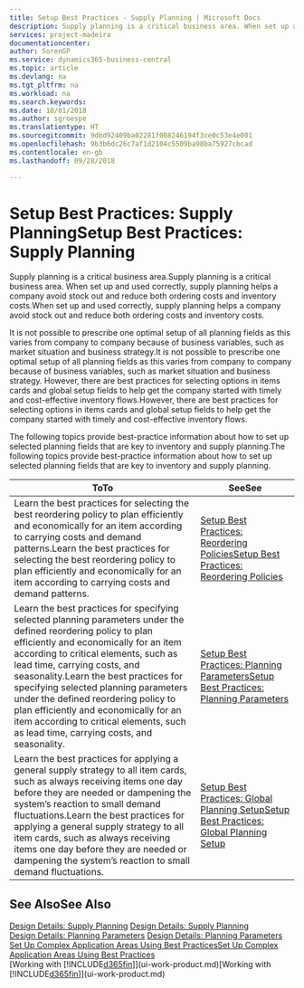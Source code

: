 ```yaml
---
title: Setup Best Practices - Supply Planning | Microsoft Docs
description: Supply planning is a critical business area. When set up and used correctly, supply planning helps a company avoid stock out and reduce both ordering costs and inventory costs.
services: project-madeira
documentationcenter: 
author: SorenGP
ms.service: dynamics365-business-central
ms.topic: article
ms.devlang: na
ms.tgt_pltfrm: na
ms.workload: na
ms.search.keywords: 
ms.date: 10/01/2018
ms.author: sgroespe
ms.translationtype: HT
ms.sourcegitcommit: 9dbd92409ba02281f008246194f3ce0c53e4e001
ms.openlocfilehash: 9b3b6dc26c7af1d2104c5509ba98ba75927cbcad
ms.contentlocale: en-gb
ms.lasthandoff: 09/28/2018

---
```

# <a name="setup-best-practices-supply-planning"></a><span data-ttu-id="7c3c6-104">Setup Best Practices: Supply Planning</span><span class="sxs-lookup"><span data-stu-id="7c3c6-104">Setup Best Practices: Supply Planning</span></span>
<span data-ttu-id="7c3c6-105">Supply planning is a critical business area.</span><span class="sxs-lookup"><span data-stu-id="7c3c6-105">Supply planning is a critical business area.</span></span> <span data-ttu-id="7c3c6-106">When set up and used correctly, supply planning helps a company avoid stock out and reduce both ordering costs and inventory costs.</span><span class="sxs-lookup"><span data-stu-id="7c3c6-106">When set up and used correctly, supply planning helps a company avoid stock out and reduce both ordering costs and inventory costs.</span></span>  

 <span data-ttu-id="7c3c6-107">It is not possible to prescribe one optimal setup of all planning fields as this varies from company to company because of business variables, such as market situation and business strategy.</span><span class="sxs-lookup"><span data-stu-id="7c3c6-107">It is not possible to prescribe one optimal setup of all planning fields as this varies from company to company because of business variables, such as market situation and business strategy.</span></span> <span data-ttu-id="7c3c6-108">However, there are best practices for selecting options in items cards and global setup fields to help get the company started with timely and cost-effective inventory flows.</span><span class="sxs-lookup"><span data-stu-id="7c3c6-108">However, there are best practices for selecting options in items cards and global setup fields to help get the company started with timely and cost-effective inventory flows.</span></span>  

 <span data-ttu-id="7c3c6-109">The following topics provide best-practice information about how to set up selected planning fields that are key to inventory and supply planning.</span><span class="sxs-lookup"><span data-stu-id="7c3c6-109">The following topics provide best-practice information about how to set up selected planning fields that are key to inventory and supply planning.</span></span>  

|<span data-ttu-id="7c3c6-110">**To**</span><span class="sxs-lookup"><span data-stu-id="7c3c6-110">**To**</span></span>|<span data-ttu-id="7c3c6-111">**See**</span><span class="sxs-lookup"><span data-stu-id="7c3c6-111">**See**</span></span>|  
|------------|-------------|  
|<span data-ttu-id="7c3c6-112">Learn the best practices for selecting the best reordering policy to plan efficiently and economically for an item according to carrying costs and demand patterns.</span><span class="sxs-lookup"><span data-stu-id="7c3c6-112">Learn the best practices for selecting the best reordering policy to plan efficiently and economically for an item according to carrying costs and demand patterns.</span></span>|[<span data-ttu-id="7c3c6-113">Setup Best Practices: Reordering Policies</span><span class="sxs-lookup"><span data-stu-id="7c3c6-113">Setup Best Practices: Reordering Policies</span></span>](setup-best-practices-reordering-policies.md)|  
|<span data-ttu-id="7c3c6-114">Learn the best practices for specifying selected planning parameters under the defined reordering policy to plan efficiently and economically for an item according to critical elements, such as lead time, carrying costs, and seasonality.</span><span class="sxs-lookup"><span data-stu-id="7c3c6-114">Learn the best practices for specifying selected planning parameters under the defined reordering policy to plan efficiently and economically for an item according to critical elements, such as lead time, carrying costs, and seasonality.</span></span>|[<span data-ttu-id="7c3c6-115">Setup Best Practices: Planning Parameters</span><span class="sxs-lookup"><span data-stu-id="7c3c6-115">Setup Best Practices: Planning Parameters</span></span>](setup-best-practices-planning-parameters.md)|  
|<span data-ttu-id="7c3c6-116">Learn the best practices for applying a general supply strategy to all item cards, such as always receiving items one day before they are needed or dampening the system’s reaction to small demand fluctuations.</span><span class="sxs-lookup"><span data-stu-id="7c3c6-116">Learn the best practices for applying a general supply strategy to all item cards, such as always receiving items one day before they are needed or dampening the system’s reaction to small demand fluctuations.</span></span>|[<span data-ttu-id="7c3c6-117">Setup Best Practices: Global Planning Setup</span><span class="sxs-lookup"><span data-stu-id="7c3c6-117">Setup Best Practices: Global Planning Setup</span></span>](setup-best-practices-global-planning-setup.md)|  

## <a name="see-also"></a><span data-ttu-id="7c3c6-118">See Also</span><span class="sxs-lookup"><span data-stu-id="7c3c6-118">See Also</span></span>  
 <span data-ttu-id="7c3c6-119">[Design Details: Supply Planning](design-details-supply-planning.md) </span><span class="sxs-lookup"><span data-stu-id="7c3c6-119">[Design Details: Supply Planning](design-details-supply-planning.md) </span></span>  
 <span data-ttu-id="7c3c6-120">[Design Details: Planning Parameters](design-details-planning-parameters.md) </span><span class="sxs-lookup"><span data-stu-id="7c3c6-120">[Design Details: Planning Parameters](design-details-planning-parameters.md) </span></span>  
 [<span data-ttu-id="7c3c6-121">Set Up Complex Application Areas Using Best Practices</span><span class="sxs-lookup"><span data-stu-id="7c3c6-121">Set Up Complex Application Areas Using Best Practices</span></span>](set-up-complex-application-areas-using-best-practices.md)  
 <span data-ttu-id="7c3c6-122">[Working with [!INCLUDE[d365fin](includes/d365fin_md.md)]](ui-work-product.md)</span><span class="sxs-lookup"><span data-stu-id="7c3c6-122">[Working with [!INCLUDE[d365fin](includes/d365fin_md.md)]](ui-work-product.md)</span></span>

